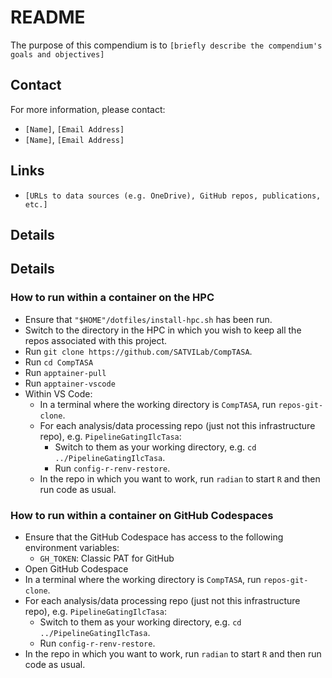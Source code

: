 # README


The purpose of this compendium is to
`[briefly describe the compendium's goals and objectives]`

## Contact

For more information, please contact:
- `[Name]`, `[Email Address]`
- `[Name]`, `[Email Address]`

## Links

- `[URLs to data sources (e.g. OneDrive), GitHub repos, publications, etc.]`

## Details

## Details

### How to run within a container on the HPC

- Ensure that `"$HOME"/dotfiles/install-hpc.sh` has been run.
- Switch to the directory in the HPC in which you wish to keep all the repos associated with this project.
- Run `git clone https://github.com/SATVILab/CompTASA`.
- Run `cd CompTASA`
- Run `apptainer-pull`
- Run `apptainer-vscode`
- Within VS Code:
    - In a terminal where the working directory is `CompTASA`, run `repos-git-clone`.
    - For each analysis/data processing repo (just not this infrastructure repo), e.g. `PipelineGatingIlcTasa`:
      - Switch to them as your working directory, e.g. `cd ../PipelineGatingIlcTasa`.
      - Run `config-r-renv-restore`.
    - In the repo in which you want to work, run `radian` to start `R` and then run code as usual.

### How to run within a container on GitHub Codespaces

- Ensure that the GitHub Codespace has access to the following environment variables:
  - `GH_TOKEN`: Classic PAT for GitHub
- Open GitHub Codespace
- In a terminal where the working directory is `CompTASA`, run `repos-git-clone`.
- For each analysis/data processing repo (just not this infrastructure repo), e.g. `PipelineGatingIlcTasa`:
  - Switch to them as your working directory, e.g. `cd ../PipelineGatingIlcTasa`.
  - Run `config-r-renv-restore`.
- In the repo in which you want to work, run `radian` to start `R` and then run code as usual.
